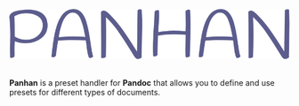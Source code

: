 #

<div align="center">

<br><a href="https://domvwt.github.io/panhan/"><img src="https://github.com/domvwt/panhan/blob/develop/logo/logo.svg?raw=true"></a><br><br>

</div>

**Panhan** is a preset handler for **Pandoc** that allows you to define and use presets for different types of documents.

<!-- Links -->
